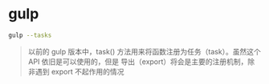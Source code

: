 # gulp

```bash
gulp --tasks
```

> 以前的 gulp 版本中，task() 方法用来将函数注册为任务（task）。虽然这个 API 依旧是可以使用的，但是 导出（export）将会是主要的注册机制，除非遇到 export 不起作用的情况